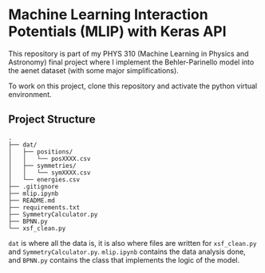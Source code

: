 # Machine Learning Interaction Potentials (MLIP) with Keras API
This repository is part of my PHYS 310 
(Machine Learning in Physics and Astronomy) final project where I implement
the Behler-Parinello model into the aenet dataset (with some major
simplifications).

To work on this project, clone this repository and activate the
python virtual environment.

## Project Structure
```
.
├── dat/
│   ├── positions/
│   │   └── posXXXX.csv
│   ├── symmetries/
│   │   └── symXXXX.csv
│   └── energies.csv
├── .gitignore
├── mlip.ipynb
├── README.md
├── requirements.txt
├── SymmetryCalculator.py
├── BPNN.py
└── xsf_clean.py
```
`dat` is where all the data is, it is also where files are written for
`xsf_clean.py` and `SymmetryCalculator.py`.
`mlip.ipynb` contains the data analysis done,
and `BPNN.py` contains the class that implements the logic of the model.